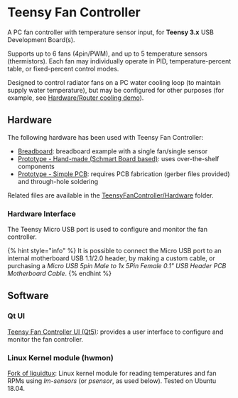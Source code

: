 # Teensy Fan Controller

A PC fan controller with temperature sensor input, for **Teensy 3.x** USB Development Board\(s\).

Supports up to 6 fans \(4pin/PWM\), and up to 5 temperature sensors \(thermistors\). Each fan may individually operate in PID, temperature-percent table, or fixed-percent control modes.

Designed to control radiator fans on a PC water cooling loop \(to maintain supply water temperature\), but may be configured for other purposes \(for example, see [Hardware/Router cooling demo](demo/router-cooling-demo.md)\).

## Hardware

The following hardware has been used with Teensy Fan Controller:

* [Breadboard](hardware/breadboard.md): breadboard example with a single fan/single sensor
* [Prototype - Hand-made \(Schmart Board based\)](hardware/prototype.md): uses over-the-shelf components
* [Prototype - Simple PCB](hardware/simple-pcb.md): requires PCB fabrication \(gerber files provided\) and through-hole soldering

Related files are available in the [TeensyFanController/Hardware](https://github.com/mstrthealias/TeensyFanController/tree/master/Hardware) folder.

### Hardware Interface

The Teensy Micro USB port is used to configure and monitor the fan controller.

{% hint style="info" %}
It is possible to connect the Micro USB port to an internal motherboard USB 1.1/2.0 header, by making a custom cable, or purchasing a _Micro USB 5pin Male to 1x 5Pin Female 0.1" USB Header PCB Motherboard Cable_.
{% endhint %}

## Software

### Qt UI

[Teensy Fan Controller UI \(Qt5\)](https://github.com/mstrthealias/TFC-ui): provides a user interface to configure and monitor the fan controller.

### Linux Kernel module \(hwmon\)

[Fork of liquidtux](https://github.com/mstrthealias/liquidtux): Linux kernel module for reading temperatures and fan RPMs using _lm-sensors_ \(or _psensor_, as used below\). Tested on Ubuntu 18.04.

